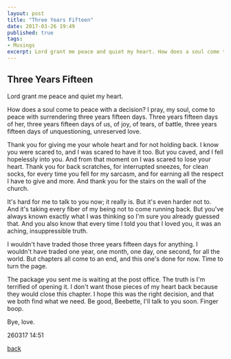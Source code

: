 ```yaml
---
layout: post
title: "Three Years Fifteen"
date: 2017-03-26 19:49
published: true
tags:
- Musings
excerpt: Lord grant me peace and quiet my heart. How does a soul come to peace with a decision? I pray, my soul, come to peace...
---
```


## [](#header-2)Three Years Fifteen

Lord grant me peace and quiet my heart.

How does a soul come to peace with a decision? I pray, my soul, come to peace with surrendering three years fifteen days. Three years fifteen days of her, three years fifteen days of us, of joy, of tears, of battle, three years fifteen days of unquestioning, unreserved love.

Thank you for giving me your whole heart and for not holding back. I know you were scared to, and I was scared to have it too. But you caved, and I fell hopelessly into you. And from that moment on I was scared to lose your heart. Thank you for back scratches, for interrupted sneezes, for clean socks, for every time you fell for my sarcasm, and for earning all the respect I have to give and more. And thank you for the stairs on the wall of the church.

It's hard for me to talk to you now; it really is. But it's even harder not to. And it's taking every fiber of my being not to come running back. But you've always known exactly what I was thinking so I'm sure you already guessed that. And you also know that every time I told you that I loved you, it was an aching, insuppressible truth.

I wouldn't have traded those three years fifteen days for anything. I wouldn't have traded one year, one month, one day, one second, for all the world. But chapters all come to an end, and this one's done for now. Time to turn the page.

The package you sent me is waiting at the post office. The truth is I'm terrified of opening it. I don't want those pieces of my heart back because they would close this chapter. I hope this was the right decision, and that we both find what we need. Be good, Beebette, I'll talk to you soon. Finger boop.

Bye, love.

260317 14:51

[back](/index)
